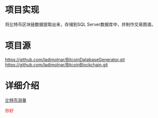 # 项目实现
将比特币区块链数据提取出来，存储到SQL Server数据库中，并制作交易图谱。
# 项目源
https://github.com/ladimolnar/BitcoinDatabaseGenerator.git  
https://github.com/ladimolnar/BitcoinBlockchain.git  
# 详细介绍
[比特币测量](../branch0/Doc/比特币测量.docx)

<font color=red>你好</font>
